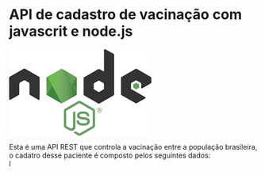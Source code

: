 # API de cadastro de vacinação com javascrit e node.js<br>
<img align="center" src="https://github.com/Letiiciia/API-vacinacao-node.js/blob/master/img/logo.png"  />

Esta é uma API REST que controla a vacinação entre a população brasileira, o cadatro desse paciente é composto pelos seguintes dados:<br>
l